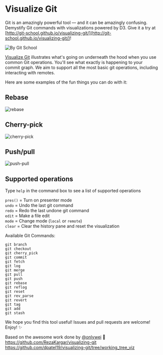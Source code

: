 ﻿Visualize Git
=============

Git is an amazingly powerful tool — and it can be amazingly confusing. Demystify Git commands with visualizations powered by D3. Give it a try at [http://git-school.github.io/visualizing-git/](http://git-school.github.io/visualizing-git/)!

![By Git School](http://i.imgur.com/EiuyjJQ.png?1)

[Visualize Git](http://git-school.github.io/visualizing-git/) illustrates what's going on underneath the hood when you use common Git operations. You'll see what exactly is happening to your commit graph. We aim to support all the most basic git operations, including interacting with remotes.

Here are some examples of the fun things you can do with it:

## Rebase
![rebase](images/viz-rebase.gif)

## Cherry-pick
![cherry-pick](images/cherry-pick.gif)

## Push/pull
![push-pull](images/remote.gif)

## Supported operations

Type `help` in the command box to see a list of supported operations

`pres()` = Turn on presenter mode<br>
`undo` = Undo the last git command<br>
`redo` = Redo the last undone git command<br>
`edit` = Make a file edit<br>
`mode` = Change mode (`local` or `remote`)<br>
`clear` = Clear the history pane and reset the visualization

Available Git Commands:
```
git branch
git checkout
git cherry_pick
git commit
git fetch
git log
git merge
git pull
git push
git rebase
git reflog
git reset
git rev_parse
git revert
git tag
git add
git stash
```


We hope you find this tool useful! Issues and pull requests are welcome! Enjoy! :sparkles:

Based on the awesome work done by [@onlywei](https://github.com/onlywei/explain-git-with-d3) :bow:
https://github.com/RezaKargar/visualizing-git
https://github.com/dpatel19/visualizing-git/tree/working_tree_viz